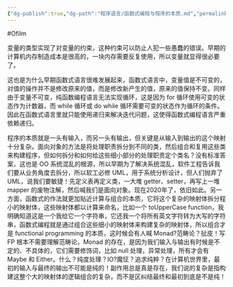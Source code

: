 ```yaml
---
{"dg-publish":true,"dg-path":"程序语言/函数式编程与程序的本质.md","permalink":"/程序语言/函数式编程与程序的本质/","created":"2022-07-09T23:05:44.000+08:00","updated":"2023-12-14T23:34:08.000+08:00"}
---
```


#Ofilm

变量的类型实现了对变量的约束，这种约束可以防止人犯一些愚蠢的错误。早期的计算机内存制造成本是很高的，一块内存需要反复使用，所以变量就显得很必要了。

这也是为什么早期函数式语言很难发展起来，函数式语言中，变量值是不可变的，对值的操作并不是修改原来的值，而是修改新产生的值，原来的值保持不变。同样由于变量不可变，纯函数编程语言无法实现循环，这是因为 for 循环使用可变的状态作为计数器，而 while 循环或 do while 循环需要可变的状态作为循环的条件。因此在函数式语言里就只能使用递归来解决迭代问题，这使得函数式编程语言严重依赖递归。

程序的本质就是一头有输入，而另一头有输出，但关键是从输入到输出的这个映射十分复杂。面向对象的方法是将处理职责拆分到不同的类，然后组合和复用这些类来构建程序，但如何拆分和如何给这些细小部分的处理职责定个类名？没有标准答案，这也是 OO 系统混乱的根源，所以早期为了解决系统混乱，软件工程告诉我们要从业务角度去拆分，所以软工必修 UML，用于系统分析设计，但人们抛弃了 UML，说我们要敏捷！先定义表再定义类，一大堆 getter、setter，再写上一堆 mapper 的废物注解，然后喊我们是面向对象。现在2020年了，依旧如此。另一方面，函数式的作法就更加贴近计算与组合的本质，它将这个复杂的映射体拆分程小的映射体，这些映射体都以计算来命名，比如一个 toUpperCase function，我明确知道这是一个我给它一个字符串，它还我一个将所有英文字符转为大写的字符串，函数式编程就是通过组合这些细小的映射体来构建复杂的映射体，所以组合才是 functional programming 的本质，这时候会有人喊 Monad?范畴论？扯皮！写 FP 根本不需要理解范畴论，Monad 的存在，是因为我们输入与输出有时候是不定的、不具体的，它们需要修饰词，比如 null 处理，异常处理，所有才会有 Maybe 和 Either。什么？纯度处理？IO?魔怔？追求纯粹？在计算机世界里，最初的输入与最终的输出不可能是纯的！副作用总是真是存在，我们说的复杂是指构建这整个大的映射体的逻辑组合的复杂，而不是区纠结最终和最初到底是不是纯！